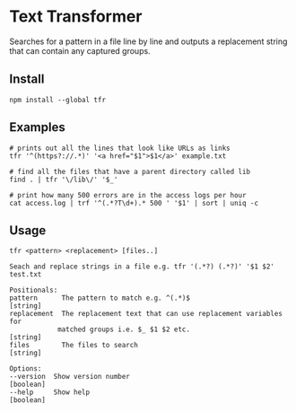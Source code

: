# Text Transformer

 Searches for a pattern in a file line by line and outputs a replacement string that can contain any captured
 groups. 

## Install

    npm install --global tfr

## Examples

    # prints out all the lines that look like URLs as links
    tfr '^(https?://.*)' '<a href="$1">$1</a>' example.txt

    # find all the files that have a parent directory called lib
    find . | tfr '\/lib\/' '$_'

    # print how many 500 errors are in the access logs per hour
    cat access.log | trf '^(.*?T\d+).* 500 ' '$1' | sort | uniq -c

## Usage

    tfr <pattern> <replacement> [files..]

    Seach and replace strings in a file e.g. tfr '(.*?) (.*?)' '$1 $2' test.txt

    Positionals:
    pattern      The pattern to match e.g. ^(.*)$                         [string]
    replacement  The replacement text that can use replacement variables for
                matched groups i.e. $_ $1 $2 etc.                         [string]
    files        The files to search                                      [string]

    Options:
    --version  Show version number                                       [boolean]
    --help     Show help                                                 [boolean]
